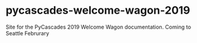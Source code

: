 # pycascades-welcome-wagon-2019
Site for the PyCascades 2019 Welcome Wagon documentation. Coming to Seattle Februrary
